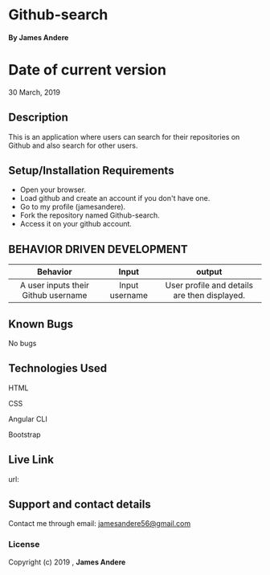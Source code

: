 # Github-search
#### By **James Andere**
# Date of current version
30 March, 2019

## Description
This is an application where users can search for their repositories on Github and also search for other users.

## Setup/Installation Requirements
* Open your browser.
* Load github and create an account if you don't have one.
* Go to my profile (jamesandere).
* Fork the repository named Github-search.
* Access it on your github account.
## BEHAVIOR DRIVEN DEVELOPMENT
| Behavior       | Input     | output|
| :-------------: | :-------------: | :-------------: |
| A user inputs their Github username  | Input username  | User profile and details are then displayed. |
## Known Bugs
No bugs
## Technologies Used
HTML

CSS

Angular CLI

Bootstrap
## Live Link
url: 
## Support and contact details
Contact me through email: jamesandere56@gmail.com
### License
Copyright (c) 2019 , **James Andere**
